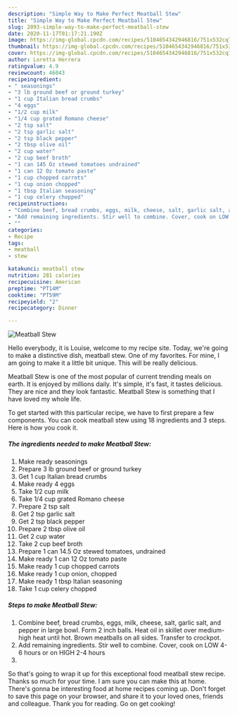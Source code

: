 ```yaml
---
description: "Simple Way to Make Perfect Meatball Stew"
title: "Simple Way to Make Perfect Meatball Stew"
slug: 2093-simple-way-to-make-perfect-meatball-stew
date: 2020-11-17T01:17:21.190Z
image: https://img-global.cpcdn.com/recipes/5104654342946816/751x532cq70/meatball-stew-recipe-main-photo.jpg
thumbnail: https://img-global.cpcdn.com/recipes/5104654342946816/751x532cq70/meatball-stew-recipe-main-photo.jpg
cover: https://img-global.cpcdn.com/recipes/5104654342946816/751x532cq70/meatball-stew-recipe-main-photo.jpg
author: Loretta Herrera
ratingvalue: 4.9
reviewcount: 46043
recipeingredient:
- " seasonings"
- "3 lb ground beef or ground turkey"
- "1 cup Italian bread crumbs"
- "4 eggs"
- "1/2 cup milk"
- "1/4 cup grated Romano cheese"
- "2 tsp salt"
- "2 tsp garlic salt"
- "2 tsp black pepper"
- "2 tbsp olive oil"
- "2 cup water"
- "2 cup beef broth"
- "1 can 145 Oz stewed tomatoes undrained"
- "1 can 12 Oz tomato paste"
- "1 cup chopped carrots"
- "1 cup onion chopped"
- "1 tbsp Italian seasoning"
- "1 cup celery chopped"
recipeinstructions:
- "Combine beef, bread crumbs, eggs, milk, cheese, salt, garlic salt, and pepper in large bowl. Form 2 inch balls. Heat oil in skillet over medium-high heat until hot. Brown meatballs on all sides. Transfer to crockpot."
- "Add remaining ingredients. Stir well to combine. Cover, cook on LOW 4-6 hours or on HIGH 2-4 hours"
- ""
categories:
- Recipe
tags:
- meatball
- stew

katakunci: meatball stew 
nutrition: 281 calories
recipecuisine: American
preptime: "PT14M"
cooktime: "PT59M"
recipeyield: "2"
recipecategory: Dinner

---
```



![Meatball Stew](https://img-global.cpcdn.com/recipes/5104654342946816/751x532cq70/meatball-stew-recipe-main-photo.jpg)

Hello everybody, it is Louise, welcome to my recipe site. Today, we're going to make a distinctive dish, meatball stew. One of my favorites. For mine, I am going to make it a little bit unique. This will be really delicious.

Meatball Stew is one of the most popular of current trending meals on earth. It is enjoyed by millions daily. It's simple, it's fast, it tastes delicious. They are nice and they look fantastic. Meatball Stew is something that I have loved my whole life.




To get started with this particular recipe, we have to first prepare a few components. You can cook meatball stew using 18 ingredients and 3 steps. Here is how you cook it.

<!--inarticleads1-->

##### The ingredients needed to make Meatball Stew:

1. Make ready  seasonings
1. Prepare 3 lb ground beef or ground turkey
1. Get 1 cup Italian bread crumbs
1. Make ready 4 eggs
1. Take 1/2 cup milk
1. Take 1/4 cup grated Romano cheese
1. Prepare 2 tsp salt
1. Get 2 tsp garlic salt
1. Get 2 tsp black pepper
1. Prepare 2 tbsp olive oil
1. Get 2 cup water
1. Take 2 cup beef broth
1. Prepare 1 can 14.5 Oz stewed tomatoes, undrained
1. Make ready 1 can 12 Oz tomato paste
1. Make ready 1 cup chopped carrots
1. Make ready 1 cup onion, chopped
1. Make ready 1 tbsp Italian seasoning
1. Take 1 cup celery chopped




<!--inarticleads2-->

##### Steps to make Meatball Stew:

1. Combine beef, bread crumbs, eggs, milk, cheese, salt, garlic salt, and pepper in large bowl. Form 2 inch balls. Heat oil in skillet over medium-high heat until hot. Brown meatballs on all sides. Transfer to crockpot.
1. Add remaining ingredients. Stir well to combine. Cover, cook on LOW 4-6 hours or on HIGH 2-4 hours
1. 




So that's going to wrap it up for this exceptional food meatball stew recipe. Thanks so much for your time. I am sure you can make this at home. There's gonna be interesting food at home recipes coming up. Don't forget to save this page on your browser, and share it to your loved ones, friends and colleague. Thank you for reading. Go on get cooking!
